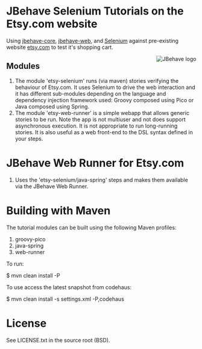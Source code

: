 # JBehave Selenium Tutorials on the Etsy.com website

Using [jbehave-core](http://github.com/jbehave/jbehave-core), [jbehave-web](http://github.com/jbehave/jbehave-web), and [Selenium](http://seleniumhq.org/) against pre-existing website [etsy.com](http://etsy.com) to test it's shopping cart.

<img src="http://jbehave.org/reference/preview/images/jbehave-logo.png" alt="JBehave logo" align="right" />

## Modules

1. The module 'etsy-selenium' runs (via maven) stories verifying the behaviour of Etsy.com.  It uses Selenium to drive the web interaction and it has different sub-modules 
depending on the language and dependency injection framework used:  Groovy composed using Pico or Java composed using Spring. 
2. The module 'etsy-web-runner' is a simple webapp that allows generic stories to be run.  Note the app is not multiuser and not does support asynchronous 
execution.   It is not appropriate to run long-running stories.  It is also useful as a web front-end to the DSL syntax defined in your steps.

# JBehave Web Runner for Etsy.com

1. Uses the 'etsy-selenium/java-spring' steps and makes them available via the JBehave Web Runner.

# Building with Maven 

The tutorial modules can be built using the following Maven profiles: 

1. groovy-pico
2. java-spring
3. web-runner

To run: 

$ mvn clean install -P<profile-id>

To use access the latest snapshot from codehaus: 

$ mvn clean install -s settings.xml -P<profile-id>,codehaus

# License

See LICENSE.txt in the source root (BSD).
